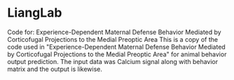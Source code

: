 # LiangLab
Code for: Experience-Dependent Maternal Defense Behavior Mediated by  Corticofugal Projections to the Medial Preoptic Area
This is a copy of the code used in "Experience-Dependent Maternal Defense Behavior Mediated by  Corticofugal Projections to the Medial Preoptic Area" for animal behavior output prediction.
The input data was Calcium signal along with behavior matrix and the output is likewise.
